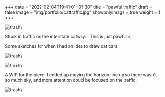 +++
date = "2022-02-04T19:41:01+05:30"
title = "pawful traffic"
draft = false
image = "img/portfolio/cattraffic.jpg"
showonlyimage = true
weight = 1
+++

![trash](/img/portfolio/cattraffic.jpg)\

Stuck in traffic on the interstate catway... This is just pawful :(

Some sketches for when I had an idea to draw cat cars:

![trash](/img/extra/cattraffic_ex0.jpg)\

![trash](/img/extra/cattraffic_ex1.jpg)\

A WIP for the piece. I ended up moving the horizon line up so there wasn't so much sky, and more attention could be focused on the traffic.

![trash](/img/extra/cattraffic_ex2.jpg)\
